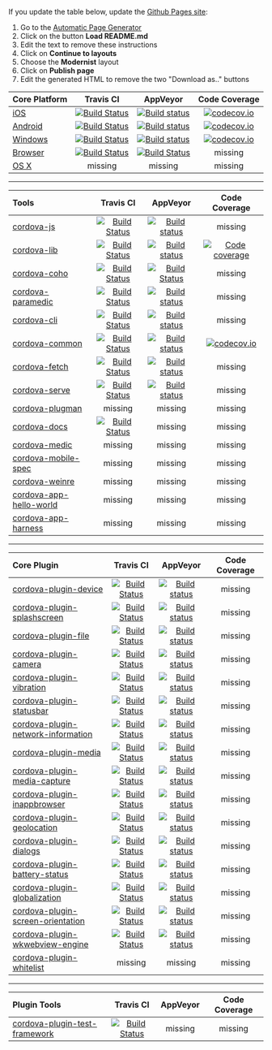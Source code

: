If you update the table below, update the [Github Pages site](http://apache.github.io/cordova-status):

1. Go to the [Automatic Page Generator](https://github.com/cordova/cordova-status/generated_pages/new)
2. Click on the button **Load README.md**
3. Edit the text to remove these instructions
4. Click on **Continue to layouts**
5. Choose the **Modernist** layout
6. Click on **Publish page**
7. Edit the generated HTML to remove the two "Download as.." buttons


| Core Platform | Travis CI | AppVeyor | Code Coverage |
| :--- | :---: | :---: | :---: |
| [iOS](https://github.com/apache/cordova-ios)  | [![Build Status](https://travis-ci.org/apache/cordova-ios.svg?branch=master)](https://travis-ci.org/apache/cordova-ios)  | [![Build status](https://ci.appveyor.com/api/projects/status/github/apache/cordova-ios?branch=master&svg=true)](https://ci.appveyor.com/project/Humbedooh/cordova-ios/branch/master) |[![codecov.io](https://codecov.io/github/apache/cordova-ios/coverage.svg?branch=master)](https://codecov.io/github/apache/cordova-ios?branch=master)  |
| [Android](https://github.com/apache/cordova-android)  | [![Build Status](https://travis-ci.org/apache/cordova-android.svg?branch=master)](https://travis-ci.org/apache/cordova-android)  | [![Build status](https://ci.appveyor.com/api/projects/status/github/apache/cordova-android?branch=master&svg=true)](https://ci.appveyor.com/project/Humbedooh/cordova-android/branch/master) | [![codecov.io](https://codecov.io/github/apache/cordova-android/coverage.svg?branch=master)](https://codecov.io/github/apache/cordova-android?branch=master)  |
| [Windows](https://github.com/apache/cordova-windows) | [![Build Status](https://travis-ci.org/apache/cordova-windows.svg?branch=master)](https://travis-ci.org/apache/cordova-windows) | [![Build status](https://ci.appveyor.com/api/projects/status/github/apache/cordova-windows?branch=master&svg=true)](https://ci.appveyor.com/project/Humbedooh/cordova-windows/branch/master) | [![codecov.io](https://codecov.io/github/apache/cordova-windows/coverage.svg?branch=master)](https://codecov.io/github/apache/cordova-windows?branch=master) |
| [Browser](https://github.com/apache/cordova-browser) | [![Build Status](https://travis-ci.org/apache/cordova-browser.svg?branch=master)](https://travis-ci.org/apache/cordova-browser) | [![Build Status](https://ci.appveyor.com/api/projects/status/github/apache/cordova-browser?branch=master&svg=true)](https://ci.appveyor.com/project/ApacheSoftwareFoundation/cordova-browser/branch/master) | missing |
| [OS X](https://github.com/apache/cordova-osx) | missing | missing | missing |

---

| Tools | Travis CI | AppVeyor | Code Coverage |
| :--- | :---: | :---: | :---: |
| [cordova-js](https://github.com/apache/cordova-js)    | [![Build Status](https://travis-ci.org/apache/cordova-js.svg?branch=master)](https://travis-ci.org/apache/cordova-js) | [![Build status](https://ci.appveyor.com/api/projects/status/github/apache/cordova-js?branch=master&svg=true)](https://ci.appveyor.com/project/Humbedooh/cordova-js/branch/master) | missing |
| [cordova-lib](https://github.com/apache/cordova-lib) | [![Build Status](https://travis-ci.org/apache/cordova-lib.svg?branch=master)](https://travis-ci.org/apache/cordova-lib) | [![Build status](https://ci.appveyor.com/api/projects/status/github/apache/cordova-lib?branch=master&svg=true)](https://ci.appveyor.com/project/Humbedooh/cordova-lib/branch/master) | [![Code coverage](https://codecov.io/github/apache/cordova-lib/coverage.svg?branch=master)](https://codecov.io/github/apache/cordova-lib?branch=master) |
| [cordova-coho](https://github.com/apache/cordova-coho) | [![Build Status](https://travis-ci.org/apache/cordova-coho.svg?branch=master)](https://travis-ci.org/apache/cordova-coho) | [![Build Status](https://ci.appveyor.com/api/projects/status/github/apache/cordova-coho?branch=master&svg=true)](https://ci.appveyor.com/project/ApacheSoftwareFoundation/cordova-coho/branch/master) | missing |
| [cordova-paramedic](https://github.com/apache/cordova-paramedic) | [![Build Status](https://travis-ci.org/apache/cordova-paramedic.svg?branch=master)](https://travis-ci.org/apache/cordova-paramedic) | [![Build status](https://ci.appveyor.com/api/projects/status/github/apache/cordova-paramedic?branch=master&svg=true)](https://ci.appveyor.com/project/ApacheSoftwareFoundation/cordova-paramedic/branch/master) | missing |
| [cordova-cli](https://github.com/apache/cordova-cli) | [![Build Status](https://travis-ci.org/apache/cordova-cli.svg?branch=master)](https://travis-ci.org/apache/cordova-cli) | [![Build status](https://ci.appveyor.com/api/projects/status/github/apache/cordova-cli?branch=master&svg=true)](https://ci.appveyor.com/project/ApacheSoftwareFoundation/cordova-cli/branch/master) | missing |
| [cordova-common](https://github.com/apache/cordova-common) | [![Build Status](https://travis-ci.org/apache/cordova-common.svg?branch=master)](https://travis-ci.org/apache/cordova-common) | [![Build status](https://ci.appveyor.com/api/projects/status/github/apache/cordova-common?branch=master&svg=true)](https://ci.appveyor.com/project/ApacheSoftwareFoundation/cordova-common/branch/master) | [![codecov.io](https://codecov.io/github/apache/cordova-common/coverage.svg?branch=master)](https://codecov.io/github/apache/cordova-common?branch=master)  |
| [cordova-fetch](https://github.com/apache/cordova-fetch) | [![Build Status](https://travis-ci.org/apache/cordova-fetch.svg?branch=master)](https://travis-ci.org/apache/cordova-fetch) | [![Build status](https://ci.appveyor.com/api/projects/status/github/apache/cordova-fetch?branch=master&svg=true)](https://ci.appveyor.com/project/ApacheSoftwareFoundation/cordova-fetch/branch/master) | missing |
| [cordova-serve](https://github.com/apache/cordova-serve) | [![Build Status](https://travis-ci.org/apache/cordova-serve.svg?branch=master)](https://travis-ci.org/apache/cordova-serve) | [![Build status](https://ci.appveyor.com/api/projects/status/github/apache/cordova-serve?branch=master&svg=true)](https://ci.appveyor.com/project/ApacheSoftwareFoundation/cordova-serve/branch/master) | missing |
| [cordova-plugman](https://github.com/apache/cordova-plugman) | missing | missing | missing |
| [cordova-docs](https://github.com/apache/cordova-docs) | [![Build Status](https://travis-ci.org/apache/cordova-docs.svg?branch=master)](https://travis-ci.org/apache/cordova-docs)  | missing | missing |
| [cordova-medic](https://github.com/apache/cordova-medic) | missing | missing | missing |
| [cordova-mobile-spec](https://github.com/apache/cordova-mobile-spec) | missing | missing | missing |
| [cordova-weinre](https://github.com/apache/cordova-weinre) | missing | missing | missing |
| [cordova-app-hello-world](https://github.com/apache/cordova-app-hello-world) | missing | missing | missing |
| [cordova-app-harness](https://github.com/apache/cordova-app-harness) | missing | missing | missing |

---

| Core Plugin | Travis CI | AppVeyor | Code Coverage |
| :--- | :---: | :---: | :---: |
| [cordova-plugin-device](https://github.com/apache/cordova-plugin-device) |[![Build Status](https://travis-ci.org/apache/cordova-plugin-device.svg?branch=master)](https://travis-ci.org/apache/cordova-plugin-device) | [![Build status](https://ci.appveyor.com/api/projects/status/github/apache/cordova-plugin-device?branch=master&svg=true)](https://ci.appveyor.com/project/ApacheSoftwareFoundation/cordova-plugin-device/branch/master) | missing |
| [cordova-plugin-splashscreen](https://github.com/apache/cordova-plugin-splashscreen) |[![Build Status](https://travis-ci.org/apache/cordova-plugin-splashscreen.svg?branch=master)](https://travis-ci.org/apache/cordova-plugin-splashscreen) | [![Build status](https://ci.appveyor.com/api/projects/status/github/apache/cordova-plugin-splashscreen?branch=master&svg=true)](https://ci.appveyor.com/project/ApacheSoftwareFoundation/cordova-plugin-splashscreen/branch/master) | missing |
| [cordova-plugin-file](https://github.com/apache/cordova-plugin-file) |[![Build Status](https://travis-ci.org/apache/cordova-plugin-file.svg?branch=master)](https://travis-ci.org/apache/cordova-plugin-file) | [![Build status](https://ci.appveyor.com/api/projects/status/github/apache/cordova-plugin-file?branch=master&svg=true)](https://ci.appveyor.com/project/ApacheSoftwareFoundation/cordova-plugin-file/branch/master) | missing |
| [cordova-plugin-camera](https://github.com/apache/cordova-plugin-camera) |[![Build Status](https://travis-ci.org/apache/cordova-plugin-camera.svg?branch=master)](https://travis-ci.org/apache/cordova-plugin-camera) | [![Build status](https://ci.appveyor.com/api/projects/status/github/apache/cordova-plugin-camera?branch=master&svg=true)](https://ci.appveyor.com/project/ApacheSoftwareFoundation/cordova-plugin-camera/branch/master) | missing |
| [cordova-plugin-vibration](https://github.com/apache/cordova-plugin-vibration) |[![Build Status](https://travis-ci.org/apache/cordova-plugin-vibration.svg?branch=master)](https://travis-ci.org/apache/cordova-plugin-vibration) | [![Build status](https://ci.appveyor.com/api/projects/status/github/apache/cordova-plugin-vibration?branch=master&svg=true)](https://ci.appveyor.com/project/ApacheSoftwareFoundation/cordova-plugin-vibration/branch/master) | missing |
| [cordova-plugin-statusbar](https://github.com/apache/cordova-plugin-statusbar) |[![Build Status](https://travis-ci.org/apache/cordova-plugin-statusbar.svg?branch=master)](https://travis-ci.org/apache/cordova-plugin-statusbar) | [![Build status](https://ci.appveyor.com/api/projects/status/github/apache/cordova-plugin-statusbar?branch=master&svg=true)](https://ci.appveyor.com/project/ApacheSoftwareFoundation/cordova-plugin-statusbar/branch/master) | missing |
| [cordova-plugin-network-information](https://github.com/apache/cordova-plugin-network-information) |[![Build Status](https://travis-ci.org/apache/cordova-plugin-network-information.svg?branch=master)](https://travis-ci.org/apache/cordova-plugin-network-information) | [![Build status](https://ci.appveyor.com/api/projects/status/github/apache/cordova-plugin-network-information?branch=master&svg=true)](https://ci.appveyor.com/project/ApacheSoftwareFoundation/cordova-plugin-network-information/branch/master) | missing |
| [cordova-plugin-media](https://github.com/apache/cordova-plugin-media) |[![Build Status](https://travis-ci.org/apache/cordova-plugin-media.svg?branch=master)](https://travis-ci.org/apache/cordova-plugin-media) | [![Build status](https://ci.appveyor.com/api/projects/status/github/apache/cordova-plugin-media?branch=master&svg=true)](https://ci.appveyor.com/project/ApacheSoftwareFoundation/cordova-plugin-media/branch/master) | missing |
| [cordova-plugin-media-capture](https://github.com/apache/cordova-plugin-media-capture) |[![Build Status](https://travis-ci.org/apache/cordova-plugin-media-capture.svg?branch=master)](https://travis-ci.org/apache/cordova-plugin-media-capture) | [![Build status](https://ci.appveyor.com/api/projects/status/github/apache/cordova-plugin-media-capture?branch=master&svg=true)](https://ci.appveyor.com/project/ApacheSoftwareFoundation/cordova-plugin-media-capture/branch/master) | missing |
| [cordova-plugin-inappbrowser](https://github.com/apache/cordova-plugin-inappbrowser) |[![Build Status](https://travis-ci.org/apache/cordova-plugin-inappbrowser.svg?branch=master)](https://travis-ci.org/apache/cordova-plugin-inappbrowser) | [![Build status](https://ci.appveyor.com/api/projects/status/github/apache/cordova-plugin-inappbrowser?branch=master&svg=true)](https://ci.appveyor.com/project/ApacheSoftwareFoundation/cordova-plugin-inappbrowser/branch/master) | missing |
| [cordova-plugin-geolocation](https://github.com/apache/cordova-plugin-geolocation) |[![Build Status](https://travis-ci.org/apache/cordova-plugin-geolocation.svg?branch=master)](https://travis-ci.org/apache/cordova-plugin-geolocation) | [![Build status](https://ci.appveyor.com/api/projects/status/github/apache/cordova-plugin-geolocation?branch=master&svg=true)](https://ci.appveyor.com/project/ApacheSoftwareFoundation/cordova-plugin-geolocation/branch/master) | missing |
| [cordova-plugin-dialogs](https://github.com/apache/cordova-plugin-dialogs) |[![Build Status](https://travis-ci.org/apache/cordova-plugin-dialogs.svg?branch=master)](https://travis-ci.org/apache/cordova-plugin-dialogs) | [![Build status](https://ci.appveyor.com/api/projects/status/github/apache/cordova-plugin-dialogs?branch=master&svg=true)](https://ci.appveyor.com/project/ApacheSoftwareFoundation/cordova-plugin-dialogs/branch/master) | missing |
| [cordova-plugin-battery-status](https://github.com/apache/cordova-plugin-battery-status) |[![Build Status](https://travis-ci.org/apache/cordova-plugin-battery-status.svg?branch=master)](https://travis-ci.org/apache/cordova-plugin-battery-status) | [![Build status](https://ci.appveyor.com/api/projects/status/github/apache/cordova-plugin-battery-status?branch=master&svg=true)](https://ci.appveyor.com/project/ApacheSoftwareFoundation/cordova-plugin-battery-status/branch/master) | missing |
| [cordova-plugin-globalization](https://github.com/apache/cordova-plugin-globalization) |[![Build Status](https://travis-ci.org/apache/cordova-plugin-globalization.svg?branch=master)](https://travis-ci.org/apache/cordova-plugin-globalization) | [![Build status](https://ci.appveyor.com/api/projects/status/github/apache/cordova-plugin-globalization?branch=master&svg=true)](https://ci.appveyor.com/project/ApacheSoftwareFoundation/cordova-plugin-globalization/branch/master) | missing |
| [cordova-plugin-screen-orientation](https://github.com/apache/cordova-plugin-screen-orientation) |[![Build Status](https://travis-ci.org/apache/cordova-plugin-screen-orientation.svg?branch=master)](https://travis-ci.org/apache/cordova-plugin-screen-orientation) | [![Build status](https://ci.appveyor.com/api/projects/status/github/apache/cordova-plugin-screen-orientation?branch=master&svg=true)](https://ci.appveyor.com/project/ApacheSoftwareFoundation/cordova-plugin-screen-orientation/branch/master) | missing |
| [cordova-plugin-wkwebview-engine](https://github.com/apache/cordova-plugin-wkwebview-engine) |[![Build Status](https://travis-ci.org/apache/cordova-plugin-wkwebview-engine.svg?branch=master)](https://travis-ci.org/apache/cordova-plugin-wkwebview-engine) | [![Build status](https://ci.appveyor.com/api/projects/status/github/apache/cordova-plugin-wkwebview-engine?branch=master&svg=true)](https://ci.appveyor.com/project/ApacheSoftwareFoundation/cordova-plugin-wkwebview-engine/branch/master) | missing |
| [cordova-plugin-whitelist](https://github.com/apache/cordova-plugin-whitelist) | missing | missing | missing |


---

| Plugin Tools | Travis CI | AppVeyor | Code Coverage |
| :--- | :---: | :---: | :---: |
| [cordova-plugin-test-framework](https://github.com/apache/cordova-plugin-test-framework) | [![Build Status](https://travis-ci.org/apache/cordova-plugin-test-framework.svg?branch=master)](https://travis-ci.org/apache/cordova-plugin-test-framework) | missing | missing |
